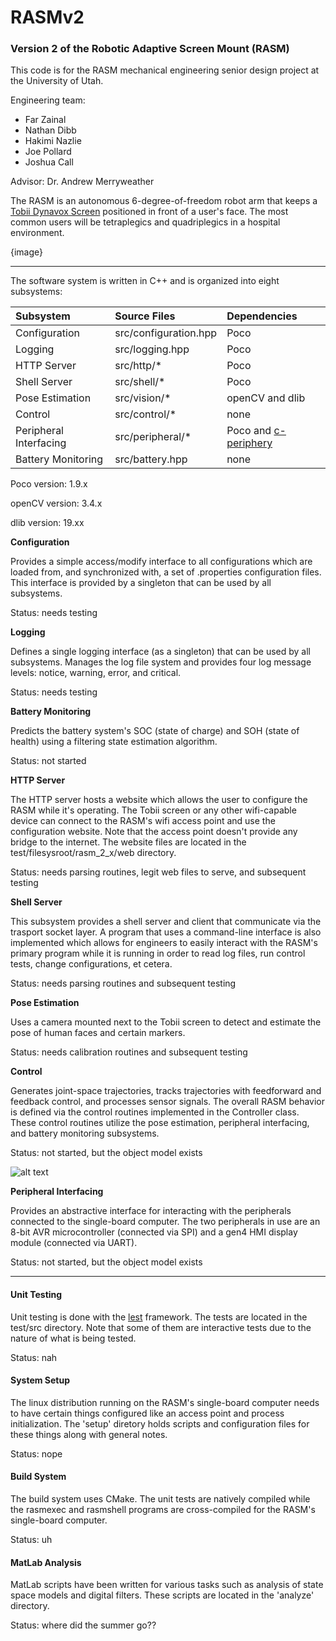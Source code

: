 # RASMv2
### Version 2 of the Robotic Adaptive Screen Mount (RASM)

This code is for the RASM mechanical engineering senior design project at the University of Utah.

Engineering team:
* Far Zainal
* Nathan Dibb
* Hakimi Nazlie
* Joe Pollard
* Joshua Call

Advisor: Dr. Andrew Merryweather

The RASM is an autonomous 6-degree-of-freedom robot arm that keeps a [Tobii Dynavox Screen](https://www.tobiidynavox.com/en-US/devices/eye-gaze-devices/i-12/#Specifications) positioned in front of a user's face. The most common users will be tetraplegics and quadriplegics in a hospital environment.

{image}

---

The software system is written in C++ and is organized into eight subsystems:

Subsystem | Source Files | Dependencies
:-------- |:------------ |:------------
Configuration | src/configuration.hpp | Poco
Logging | src/logging.hpp | Poco
HTTP Server | src/http/* | Poco
Shell Server | src/shell/* | Poco
Pose Estimation | src/vision/* | openCV and dlib
Control | src/control/* | none
Peripheral Interfacing | src/peripheral/* | Poco and [c-periphery](https://github.com/vsergeev/c-periphery)
Battery Monitoring | src/battery.hpp | none

Poco version: 1.9.x

openCV version: 3.4.x

dlib version: 19.xx

**Configuration**

Provides a simple access/modify interface to all configurations which are loaded from, and synchronized with, a set of .properties configuration files. This interface is provided by a singleton that can be used by all subsystems.

Status: needs testing

**Logging**

Defines a single logging interface (as a singleton) that can be used by all subsystems. Manages the log file system and provides four log message levels: notice, warning, error, and critical.

Status: needs testing

**Battery Monitoring**

Predicts the battery system's SOC (state of charge) and SOH (state of health) using a filtering state estimation algorithm.

Status: not started

**HTTP Server**

The HTTP server hosts a website which allows the user to configure the RASM while it's operating. The Tobii screen or any other wifi-capable device can connect to the RASM's wifi access point and use the configuration website. Note that the access point doesn't provide any bridge to the internet. The website files are located in the test/filesysroot/rasm_2_x/web directory.

Status: needs parsing routines, legit web files to serve, and subsequent testing

**Shell Server**

This subsystem provides a shell server and client that communicate via the trasport socket layer. A program that uses a command-line interface is also implemented which allows for engineers to easily interact with the RASM's primary program while it is running in order to read log files, run control tests, change configurations, et cetera.

Status: needs parsing routines and subsequent testing

**Pose Estimation**

Uses a camera mounted next to the Tobii screen to detect and estimate the pose of human faces and certain markers.

Status: needs calibration routines and subsequent testing

**Control**

Generates joint-space trajectories, tracks trajectories with feedforward and feedback control, and processes sensor signals. The overall RASM behavior is defined via the control routines implemented in the Controller class. These control routines utilize the pose estimation, peripheral interfacing, and battery monitoring subsystems.

Status: not started, but the object model exists

![alt text](https://github.com/ASM-Advised-Projects/rasm-v2/blob/master/analyze/images/control_system_block_diagram.png "control system block diagram")

**Peripheral Interfacing**

Provides an abstractive interface for interacting with the peripherals connected to the single-board computer. The two peripherals in use are an 8-bit AVR microcontroller (connected via SPI) and a gen4 HMI display module (connected via UART).

Status: not started, but the object model exists

---

#### Unit Testing
Unit testing is done with the [lest](https://github.com/martinmoene/lest) framework. The tests are located in the test/src directory. Note that some of them are interactive tests due to the nature of what is being tested.

Status: nah

#### System Setup
The linux distribution running on the RASM's single-board computer needs to have certain things configured like an access point and process initialization. The 'setup' diretory holds scripts and configuration files for these things along with general notes.

Status: nope

#### Build System
The build system uses CMake. The unit tests are natively compiled while the rasmexec and rasmshell programs are cross-compiled for the RASM's single-board computer.

Status: uh

#### MatLab Analysis
MatLab scripts have been written for various tasks such as analysis of state space models and digital filters. These scripts are located in the 'analyze' directory.

Status: where did the summer go??
